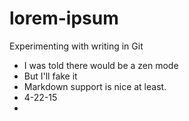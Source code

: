 # lorem-ipsum
Experimenting with writing in Git

* I was told there would be a zen mode
* But I'll fake it
* Markdown support is nice at least. 
* 4-22-15
* 
